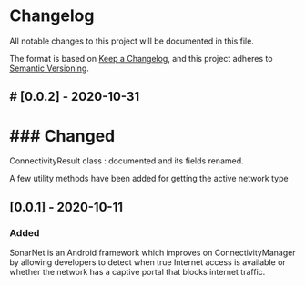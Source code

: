 # Changelog

All notable changes to this project will be documented in this file.

The format is based on [Keep a Changelog](https://keepachangelog.com/en/1.0.0/),
and this project adheres to [Semantic Versioning](https://semver.org/spec/v2.0.0.html).

## # [0.0.2] - 2020-10-31

# ### Changed

ConnectivityResult class : documented and its fields renamed.  

A few utility methods have been added for getting the active network type

## [0.0.1] - 2020-10-11

### Added

SonarNet is an Android framework which improves on ConnectivityManager by allowing developers to detect when true Internet access is available or whether the network has a captive portal that blocks internet traffic.
